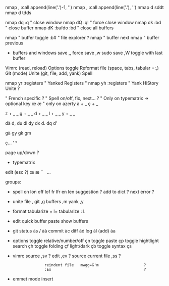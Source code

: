 
nmap ,<Backspace>  :call append(line('.')-1, '')<CR>
nmap ,<Enter>      :call append(line('.'), '')<CR>
nmap d<Backspace>  sddt
nmap d<Enter>      tdds

nmap dq :q<CR>          " close window
nmap dQ :q!<CR>         " force close window
nmap dk :bd<CR>         " close buffer
nmap dK :bufdo :bd<CR>  " close all buffers


nmap <Tab>      " buffer toggle :b#
                " file explorer ?
nmap <C-Tab>    " buffer next
nmap <S-Tab>    " buffer previous

- buffers and windows
                    save                        ,,
                    force save                  ,w
                    sudo save                   ,W
                    toggle with last buffer


Vimrc (read, reload)
Options toggle
Reformat file   (space, tabs, tabular =:,)
Git (mode)
Unite (git, file, add, yank)
Spell

nmap yr :registers<CR> " Yanked Registers
" nmap yh :registers<CR> " Yank HiStory Unite ?

" French specific ?
" Spell on/off, fix, next… ?
" Only on typematrix -> optional key
œ
æ
" only on azerty
à + _
ç + _

z + _ _
g + _ _
d + _ _
l + _ _
y + _ _

dà
d,
du
dl
dy
dx
d.
dq
d'

gà
gy
gk
gm


ç…
’
°

page up/down ?

+ typematrix

edit (esc ?)
œ
æ
¨
 
…


groups:

- spell             on                          lon
                    off                         lof
                    fr                          lfr
                    en                          len
                    suggestion                  ?
                    add to dict                 ?
                    next error                  ?

- unite             file                        ,<space>
                    git                         ,g
                    buffers                     ,m
                    yank                        ,y

- format
                    tabularize =                l=
                    tabularize :                l.

- edit
                    quick buffer paste
                    show buffers


- git
                    status                      às / àà
                    commit                      àc
                    diff                        àd
                    log                         àl
                    (add)                       àa

- options
                    toggle relative/number/off  çn
                    toggle paste                çp
                    toggle hightlight search    çh
                    toggle folding              çf
                    light/dark                  çb
                    toggle syntax               çs

- vimrc
                    source                      ,sv             ?
                    edit                        ,ev             ?
                    source current file         ,ss             ?

                    reindent file   mwgg=G'm                    ?
                    :Ex                                         ?

- emmet mode insert

